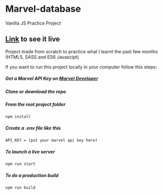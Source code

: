 # Marvel-database
Vanilla JS Practice Project

## [Link](https://braisc.github.io/Marvel-database/dist/) to see it live

Project made from scratch to practice what I learnt the past few months (HTML5, SASS and ES6 Javascipt)

If you want to run this project locally in your computer follow this steps:

##### Get a Marvel API Key on [Marvel Developer](https://developer.marvel.com/)

##### Clone or download the repo

##### From the root project folder
```shell
npm install
```

##### Create a .env file like this
```shell
API_KEY = (put your marvel api key here)
```

##### To launch a live server
```shell
npm run start
```

##### To do a production build

```shell
npm run build
```
